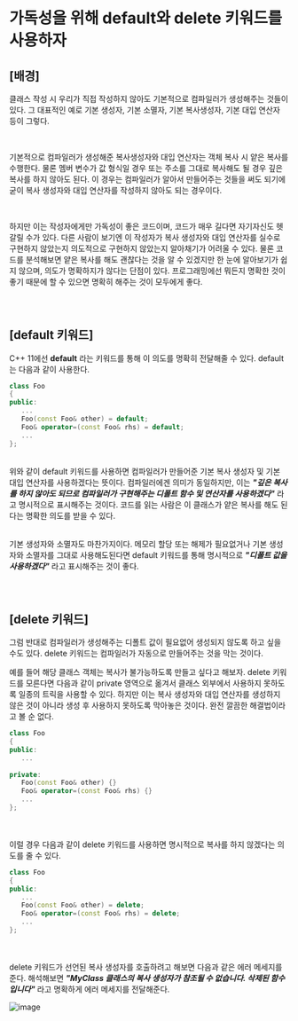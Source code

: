 # 가독성을 위해 default와 delete 키워드를 사용하자

## [배경]

클래스 작성 시 우리가 직접 작성하지 않아도 기본적으로 컴파일러가 생성해주는 것들이 있다. 그 대표적인 예로 기본 생성자, 기본 소멸자, 기본 복사생성자, 기본 대입 연산자 등이 그렇다.

<br>

기본적으로 컴파일러가 생성해준 복사생성자와 대입 연산자는 객체 복사 시 얕은 복사를 수행한다. 물론 멤버 변수가 값 형식일 경우 또는 주소를 그대로 복사해도 될 경우 깊은 복사를 하지 않아도 된다. 이 경우는 컴파일러가 알아서 만들어주는 것들을 써도 되기에 굳이 복사 생성자와 대입 연산자를 작성하지 않아도 되는 경우이다. 

<br>

하지만 이는 작성자에게만 가독성이 좋은 코드이며, 코드가 매우 길다면 자기자신도 헷갈릴 수가 있다. 다른 사람이 보기엔 이 작성자가 복사 생성자와 대입 연산자를 실수로 구현하지 않았는지 의도적으로 구현하지 않았는지 알아채기가 어려울 수 있다. 물론 코드를 분석해보면 얕은 복사를 해도 괜찮다는 것을 알 수 있겠지만 한 눈에 알아보기가 쉽지 않으며, 의도가 명확하지가 않다는 단점이 있다. 프로그래밍에선 뭐든지 명확한 것이 좋기 때문에 할 수 있으면 명확히 해주는 것이 모두에게 좋다.

<br>

#

## [default 키워드]



C++ 11에선 <b>default</b> 라는 키워드를 통해 이 의도를 명확히 전달해줄 수 있다. default는 다음과 같이 사용한다.

```C++
class Foo
{
public:
   ...
   Foo(const Foo& other) = default;
   Foo& operator=(const Foo& rhs) = default;
   ...
};
```

<br>
위와 같이 default 키워드를 사용하면 컴파일러가 만들어준 기본 복사 생성자 및 기본 대입 연산자를 사용하겠다는 뜻이다. 컴파일러에겐 의미가 동일하지만, 이는 <strong><i>"깊은 복사를 하지 않아도 되므로 컴파일러가 구현해주는 디폴트 함수 및 연산자를 사용하겠다"</i></strong> 라고 명시적으로 표시해주는 것이다. 코드를 읽는 사람은 이 클래스가 얕은 복사를 해도 된다는 명확한 의도를 받을 수 있다.
<br><br>

기본 생성자와 소멸자도 마찬가지이다. 메모리 할당 또는 해제가 필요없거나 기본 생성자와 소멸자를 그대로 사용해도된다면 default 키워드를 통해 명시적으로 <strong><i>"디폴트 값을 사용하겠다"</i></strong> 라고 표시해주는 것이 좋다.  

<br>

#

## [delete 키워드]

그럼 반대로 컴파일러가 생성해주는 디폴트 값이 필요없어 생성되지 않도록 하고 싶을 수도 있다. delete 키워드는 컴파일러가 자동으로 만들어주는 것을 막는 것이다.


예를 들어 해당 클래스 객체는 복사가 불가능하도록 만들고 싶다고 해보자. delete 키워드를 모른다면 다음과 같이 private 영역으로 옮겨서 클래스 외부에서 사용하지 못하도록 일종의 트릭을 사용할 수 있다. 하지만 이는 복사 생성자와 대입 연산자를 생성하지 않은 것이 아니라 생성 후 사용하지 못하도록 막아놓은 것이다. 완전 깔끔한 해결법이라고 볼 순 없다.

```C++
class Foo
{
public:
   ...
   
private:
   Foo(const Foo& other) {}
   Foo& operator=(const Foo& rhs) {}
   ...
};
```

<br>
<br>이럴 경우 다음과 같이 delete 키워드를 사용하면 명시적으로 복사를 하지 않겠다는 의도를 줄 수 있다.


```C++
class Foo
{
public:
   ...
   Foo(const Foo& other) = delete;
   Foo& operator=(const Foo& rhs) = delete;
   ...
};
```

<br>
<br>delete 키워드가 선언된 복사 생성자를 호출하려고 해보면 다음과 같은 에러 메세지를 준다.
해석해보면 <strong><i>"MyClass 클래스의 복사 생성자가 참조될 수 없습니다. 삭제된 함수입니다"</i></strong> 라고 명확하게 에러 메세지를 전달해준다.

<br>

![image](https://user-images.githubusercontent.com/46551002/75609057-bf17c380-5b48-11ea-9492-8727b3047807.png)
